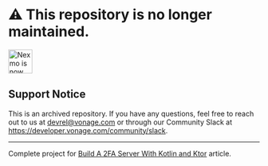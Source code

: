 # ⚠️ This repository is no longer maintained.

<img src="https://developer.nexmo.com/assets/images/Vonage_Nexmo.svg" height="48px" alt="Nexmo is now known as Vonage" />

## Support Notice
This is an archived repository. If you have any questions, feel free to reach out to us at devrel@vonage.com or through our Community Slack at https://developer.vonage.com/community/slack.

<hr />

Complete project for [Build A 2FA Server With Kotlin and Ktor](https://learn.vonage.com/blog/2021/01/20/build-a-2fa-server-with-kotlin-and-ktor/) article.
